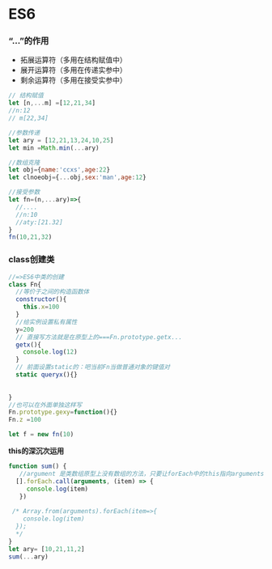 # ES6

### “...”的作用

- 拓展运算符（多用在结构赋值中）
- 展开运算符（多用在传递实参中）
- 剩余运算符（多用在接受实参中）

~~~javascript
// 结构赋值
let [n,...m] =[12,21,34]
//n:12
// m[22,34]

//参数传递
let ary = [12,21,13,24,10,25]
let min =Math.min(...ary)

//数组克隆
let obj={name:'ccxs',age:22}
let clnoeobj={...obj,sex:'man',age:12}

//接受参数
let fn=(n,...ary)=>{
  //....
  //n:10
  //aty:[21.32]
}
fn(10,21,32)
~~~

### class创建类

~~~javascript
//=>ES6中类的创建
class Fn{
  //等价于之间的构造函数体
  constructor(){
    this.x=100
  }
  //给实例设置私有属性
  y=200
  // 直接写方法就是在原型上的===Fn.prototype.getx...
  getx(){
    console.log(12)
  }
  // 前面设置static的：吧当前Fn当做普通对象的键值对
  static queryx(){}
  
  
}
//也可以在外面单独这样写
Fn.prototype.gexy=function(){}
Fn.z =100

let f = new fn(10)
~~~

**this的深沉次运用**

~~~javascript
function sum() {
   //argument 是类数组原型上没有数组的方法，只要让forEach中的this指向arguments，就相当于把arguments转换成一个新数组
  [].forEach.call(arguments, (item) => {
     console.log(item)
   })
 
 /* Array.from(arguments).forEach(item=>{
    console.log(item)
  });
  */
}
let ary= [10,21,11,2]
sum(...ary)
~~~



